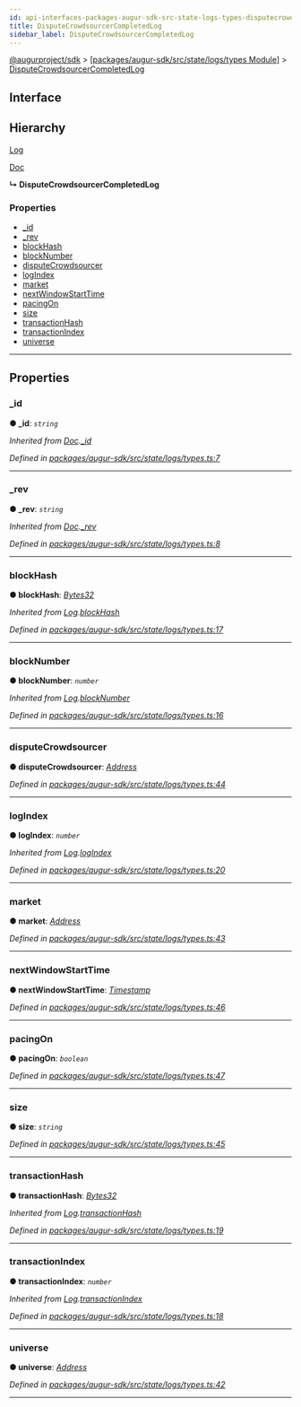 ```yaml
---
id: api-interfaces-packages-augur-sdk-src-state-logs-types-disputecrowdsourcercompletedlog
title: DisputeCrowdsourcerCompletedLog
sidebar_label: DisputeCrowdsourcerCompletedLog
---
```


[@augurproject/sdk](api-readme.md) > [[packages/augur-sdk/src/state/logs/types Module]](api-modules-packages-augur-sdk-src-state-logs-types-module.md) > [DisputeCrowdsourcerCompletedLog](api-interfaces-packages-augur-sdk-src-state-logs-types-disputecrowdsourcercompletedlog.md)

## Interface

## Hierarchy

 [Log](api-interfaces-packages-augur-sdk-src-state-logs-types-log.md)

 [Doc](api-interfaces-packages-augur-sdk-src-state-logs-types-doc.md)

**↳ DisputeCrowdsourcerCompletedLog**

### Properties

* [_id](api-interfaces-packages-augur-sdk-src-state-logs-types-disputecrowdsourcercompletedlog.md#_id)
* [_rev](api-interfaces-packages-augur-sdk-src-state-logs-types-disputecrowdsourcercompletedlog.md#_rev)
* [blockHash](api-interfaces-packages-augur-sdk-src-state-logs-types-disputecrowdsourcercompletedlog.md#blockhash)
* [blockNumber](api-interfaces-packages-augur-sdk-src-state-logs-types-disputecrowdsourcercompletedlog.md#blocknumber)
* [disputeCrowdsourcer](api-interfaces-packages-augur-sdk-src-state-logs-types-disputecrowdsourcercompletedlog.md#disputecrowdsourcer)
* [logIndex](api-interfaces-packages-augur-sdk-src-state-logs-types-disputecrowdsourcercompletedlog.md#logindex)
* [market](api-interfaces-packages-augur-sdk-src-state-logs-types-disputecrowdsourcercompletedlog.md#market)
* [nextWindowStartTime](api-interfaces-packages-augur-sdk-src-state-logs-types-disputecrowdsourcercompletedlog.md#nextwindowstarttime)
* [pacingOn](api-interfaces-packages-augur-sdk-src-state-logs-types-disputecrowdsourcercompletedlog.md#pacingon)
* [size](api-interfaces-packages-augur-sdk-src-state-logs-types-disputecrowdsourcercompletedlog.md#size)
* [transactionHash](api-interfaces-packages-augur-sdk-src-state-logs-types-disputecrowdsourcercompletedlog.md#transactionhash)
* [transactionIndex](api-interfaces-packages-augur-sdk-src-state-logs-types-disputecrowdsourcercompletedlog.md#transactionindex)
* [universe](api-interfaces-packages-augur-sdk-src-state-logs-types-disputecrowdsourcercompletedlog.md#universe)

---

## Properties

<a id="_id"></a>

###  _id

**● _id**: *`string`*

*Inherited from [Doc](api-interfaces-packages-augur-sdk-src-state-logs-types-doc.md).[_id](api-interfaces-packages-augur-sdk-src-state-logs-types-doc.md#_id)*

*Defined in [packages/augur-sdk/src/state/logs/types.ts:7](https://github.com/AugurProject/augur/blob/bae2172ca0/packages/augur-sdk/src/state/logs/types.ts#L7)*

___
<a id="_rev"></a>

###  _rev

**● _rev**: *`string`*

*Inherited from [Doc](api-interfaces-packages-augur-sdk-src-state-logs-types-doc.md).[_rev](api-interfaces-packages-augur-sdk-src-state-logs-types-doc.md#_rev)*

*Defined in [packages/augur-sdk/src/state/logs/types.ts:8](https://github.com/AugurProject/augur/blob/bae2172ca0/packages/augur-sdk/src/state/logs/types.ts#L8)*

___
<a id="blockhash"></a>

###  blockHash

**● blockHash**: *[Bytes32](api-modules-packages-augur-sdk-src-state-logs-types-module.md#bytes32)*

*Inherited from [Log](api-interfaces-packages-augur-sdk-src-state-logs-types-log.md).[blockHash](api-interfaces-packages-augur-sdk-src-state-logs-types-log.md#blockhash)*

*Defined in [packages/augur-sdk/src/state/logs/types.ts:17](https://github.com/AugurProject/augur/blob/bae2172ca0/packages/augur-sdk/src/state/logs/types.ts#L17)*

___
<a id="blocknumber"></a>

###  blockNumber

**● blockNumber**: *`number`*

*Inherited from [Log](api-interfaces-packages-augur-sdk-src-state-logs-types-log.md).[blockNumber](api-interfaces-packages-augur-sdk-src-state-logs-types-log.md#blocknumber)*

*Defined in [packages/augur-sdk/src/state/logs/types.ts:16](https://github.com/AugurProject/augur/blob/bae2172ca0/packages/augur-sdk/src/state/logs/types.ts#L16)*

___
<a id="disputecrowdsourcer"></a>

###  disputeCrowdsourcer

**● disputeCrowdsourcer**: *[Address](api-modules-packages-augur-sdk-src-state-logs-types-module.md#address)*

*Defined in [packages/augur-sdk/src/state/logs/types.ts:44](https://github.com/AugurProject/augur/blob/bae2172ca0/packages/augur-sdk/src/state/logs/types.ts#L44)*

___
<a id="logindex"></a>

###  logIndex

**● logIndex**: *`number`*

*Inherited from [Log](api-interfaces-packages-augur-sdk-src-state-logs-types-log.md).[logIndex](api-interfaces-packages-augur-sdk-src-state-logs-types-log.md#logindex)*

*Defined in [packages/augur-sdk/src/state/logs/types.ts:20](https://github.com/AugurProject/augur/blob/bae2172ca0/packages/augur-sdk/src/state/logs/types.ts#L20)*

___
<a id="market"></a>

###  market

**● market**: *[Address](api-modules-packages-augur-sdk-src-state-logs-types-module.md#address)*

*Defined in [packages/augur-sdk/src/state/logs/types.ts:43](https://github.com/AugurProject/augur/blob/bae2172ca0/packages/augur-sdk/src/state/logs/types.ts#L43)*

___
<a id="nextwindowstarttime"></a>

###  nextWindowStartTime

**● nextWindowStartTime**: *[Timestamp](api-modules-packages-augur-sdk-src-state-logs-types-module.md#timestamp)*

*Defined in [packages/augur-sdk/src/state/logs/types.ts:46](https://github.com/AugurProject/augur/blob/bae2172ca0/packages/augur-sdk/src/state/logs/types.ts#L46)*

___
<a id="pacingon"></a>

###  pacingOn

**● pacingOn**: *`boolean`*

*Defined in [packages/augur-sdk/src/state/logs/types.ts:47](https://github.com/AugurProject/augur/blob/bae2172ca0/packages/augur-sdk/src/state/logs/types.ts#L47)*

___
<a id="size"></a>

###  size

**● size**: *`string`*

*Defined in [packages/augur-sdk/src/state/logs/types.ts:45](https://github.com/AugurProject/augur/blob/bae2172ca0/packages/augur-sdk/src/state/logs/types.ts#L45)*

___
<a id="transactionhash"></a>

###  transactionHash

**● transactionHash**: *[Bytes32](api-modules-packages-augur-sdk-src-state-logs-types-module.md#bytes32)*

*Inherited from [Log](api-interfaces-packages-augur-sdk-src-state-logs-types-log.md).[transactionHash](api-interfaces-packages-augur-sdk-src-state-logs-types-log.md#transactionhash)*

*Defined in [packages/augur-sdk/src/state/logs/types.ts:19](https://github.com/AugurProject/augur/blob/bae2172ca0/packages/augur-sdk/src/state/logs/types.ts#L19)*

___
<a id="transactionindex"></a>

###  transactionIndex

**● transactionIndex**: *`number`*

*Inherited from [Log](api-interfaces-packages-augur-sdk-src-state-logs-types-log.md).[transactionIndex](api-interfaces-packages-augur-sdk-src-state-logs-types-log.md#transactionindex)*

*Defined in [packages/augur-sdk/src/state/logs/types.ts:18](https://github.com/AugurProject/augur/blob/bae2172ca0/packages/augur-sdk/src/state/logs/types.ts#L18)*

___
<a id="universe"></a>

###  universe

**● universe**: *[Address](api-modules-packages-augur-sdk-src-state-logs-types-module.md#address)*

*Defined in [packages/augur-sdk/src/state/logs/types.ts:42](https://github.com/AugurProject/augur/blob/bae2172ca0/packages/augur-sdk/src/state/logs/types.ts#L42)*

___


